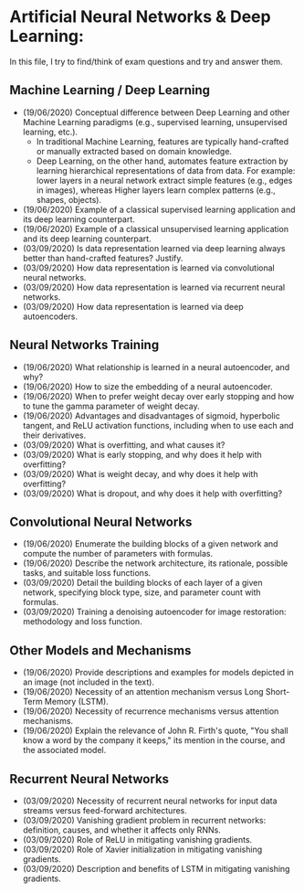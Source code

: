 # Artificial Neural Networks & Deep Learning:
In this file, I try to find/think of exam questions and try and answer them.

## Machine Learning / Deep Learning
- (19/06/2020) Conceptual difference between Deep Learning and other Machine Learning paradigms (e.g., supervised learning, unsupervised learning, etc.).
    - In traditional Machine Learning, features are typically hand-crafted or manually extracted based on domain knowledge.
    - Deep Learning, on the other hand, automates feature extraction by learning hierarchical representations of data from data. For example: lower layers in a neural network extract simple features (e.g., edges in images), whereas Higher layers learn complex patterns (e.g., shapes, objects). 
- (19/06/2020) Example of a classical supervised learning application and its deep learning counterpart.
- (19/06/2020) Example of a classical unsupervised learning application and its deep learning counterpart.
- (03/09/2020) Is data representation learned via deep learning always better than hand-crafted features? Justify.
- (03/09/2020) How data representation is learned via convolutional neural networks.
- (03/09/2020) How data representation is learned via recurrent neural networks.
- (03/09/2020) How data representation is learned via deep autoencoders.

## Neural Networks Training
- (19/06/2020) What relationship is learned in a neural autoencoder, and why?
- (19/06/2020) How to size the embedding of a neural autoencoder.
- (19/06/2020) When to prefer weight decay over early stopping and how to tune the gamma parameter of weight decay.
- (19/06/2020) Advantages and disadvantages of sigmoid, hyperbolic tangent, and ReLU activation functions, including when to use each and their derivatives.
- (03/09/2020) What is overfitting, and what causes it?
- (03/09/2020) What is early stopping, and why does it help with overfitting?
- (03/09/2020) What is weight decay, and why does it help with overfitting?
- (03/09/2020) What is dropout, and why does it help with overfitting?

## Convolutional Neural Networks
- (19/06/2020) Enumerate the building blocks of a given network and compute the number of parameters with formulas.
- (19/06/2020) Describe the network architecture, its rationale, possible tasks, and suitable loss functions.
- (03/09/2020) Detail the building blocks of each layer of a given network, specifying block type, size, and parameter count with formulas.
- (03/09/2020) Training a denoising autoencoder for image restoration: methodology and loss function.

## Other Models and Mechanisms
- (19/06/2020) Provide descriptions and examples for models depicted in an image (not included in the text).
- (19/06/2020) Necessity of an attention mechanism versus Long Short-Term Memory (LSTM).
- (19/06/2020) Necessity of recurrence mechanisms versus attention mechanisms.
- (19/06/2020) Explain the relevance of John R. Firth's quote, "You shall know a word by the company it keeps," its mention in the course, and the associated model.

## Recurrent Neural Networks
- (03/09/2020) Necessity of recurrent neural networks for input data streams versus feed-forward architectures.
- (03/09/2020) Vanishing gradient problem in recurrent networks: definition, causes, and whether it affects only RNNs.
- (03/09/2020) Role of ReLU in mitigating vanishing gradients.
- (03/09/2020) Role of Xavier initialization in mitigating vanishing gradients.
- (03/09/2020) Description and benefits of LSTM in mitigating vanishing gradients.
